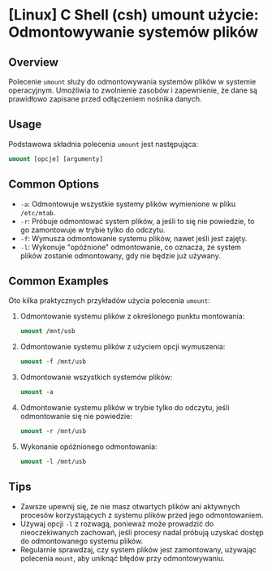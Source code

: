 # [Linux] C Shell (csh) umount użycie: Odmontowywanie systemów plików

## Overview
Polecenie `umount` służy do odmontowywania systemów plików w systemie operacyjnym. Umożliwia to zwolnienie zasobów i zapewnienie, że dane są prawidłowo zapisane przed odłączeniem nośnika danych.

## Usage
Podstawowa składnia polecenia `umount` jest następująca:

```csh
umount [opcje] [argumenty]
```

## Common Options
- `-a`: Odmontowuje wszystkie systemy plików wymienione w pliku `/etc/mtab`.
- `-r`: Próbuje odmontować system plików, a jeśli to się nie powiedzie, to go zamontowuje w trybie tylko do odczytu.
- `-f`: Wymusza odmontowanie systemu plików, nawet jeśli jest zajęty.
- `-l`: Wykonuje "opóźnione" odmontowanie, co oznacza, że system plików zostanie odmontowany, gdy nie będzie już używany.

## Common Examples
Oto kilka praktycznych przykładów użycia polecenia `umount`:

1. Odmontowanie systemu plików z określonego punktu montowania:
   ```csh
   umount /mnt/usb
   ```

2. Odmontowanie systemu plików z użyciem opcji wymuszenia:
   ```csh
   umount -f /mnt/usb
   ```

3. Odmontowanie wszystkich systemów plików:
   ```csh
   umount -a
   ```

4. Odmontowanie systemu plików w trybie tylko do odczytu, jeśli odmontowanie się nie powiedzie:
   ```csh
   umount -r /mnt/usb
   ```

5. Wykonanie opóźnionego odmontowania:
   ```csh
   umount -l /mnt/usb
   ```

## Tips
- Zawsze upewnij się, że nie masz otwartych plików ani aktywnych procesów korzystających z systemu plików przed jego odmontowaniem.
- Używaj opcji `-l` z rozwagą, ponieważ może prowadzić do nieoczekiwanych zachowań, jeśli procesy nadal próbują uzyskać dostęp do odmontowanego systemu plików.
- Regularnie sprawdzaj, czy system plików jest zamontowany, używając polecenia `mount`, aby uniknąć błędów przy odmontowywaniu.
